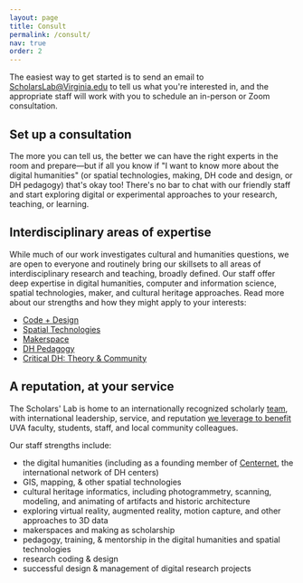 ```yaml
---
layout: page
title: Consult
permalink: /consult/
nav: true
order: 2
---
```


The easiest way to get started is to send an email to [ScholarsLab@Virginia.edu](mailto:scholarslab@virginia.edu) to tell us what you're interested in, and the appropriate staff will work with you to schedule an in-person or Zoom consultation. 

## Set up a consultation
The more you can tell us, the better we can have the right experts in the room and prepare—but if all you know if "I want to know more about the digital humanities" (or spatial technologies, making, DH code and design, or DH pedagogy) that's okay too! There's no bar to chat with our friendly staff and start exploring digital or experimental approaches to your research, teaching, or learning.

## Interdisciplinary areas of expertise
While much of our work investigates cultural and humanities questions, we are open to everyone and routinely bring our skillsets to all areas of interdisciplinary research and teaching, broadly defined. Our staff offer deep expertise in digital humanities, computer and information science, spatial technologies, maker, and cultural heritage approaches. Read more about our strengths and how they might apply to your interests: 

* [Code + Design](/code-design)
* [Spatial Technologies](/spatial-technologies)
* [Makerspace](/makerspace)
* [DH Pedagogy](/dh-pedagogy)
* [Critical DH: Theory & Community](/critical-DH)

## A reputation, at your service
The Scholars' Lab is home to an internationally recognized scholarly [team](/people/), with international leadership, service, and reputation [we leverage to benefit](/critical-dh) UVA faculty, students, staff, and local community colleagues. 

Our staff strengths include:
- the digital humanities (including as a founding member of [Centernet](https://dhcenternet.org/), the international network of DH centers)
- GIS, mapping, & other spatial technologies
- cultural heritage informatics, including photogrammetry, scanning, modeling, and animating of artifacts and historic architecture
- exploring virtual reality, augmented reality, motion capture, and other approaches to 3D data
- makerspaces and making as scholarship
- pedagogy, training, & mentorship in the digital humanities and spatial technologies
- research coding & design
- successful design & management of digital research projects